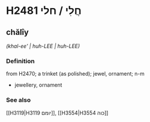 # H2481 חֲלִי / חלי

## chălîy

_(khal-ee' | huh-LEE | huh-LEE)_

### Definition

from H2470; a trinket (as polished); jewel, ornament; n-m

- jewellery, ornament

### See also

[[H3119|H3119 יומם]], [[H3554|H3554 כוה]]
